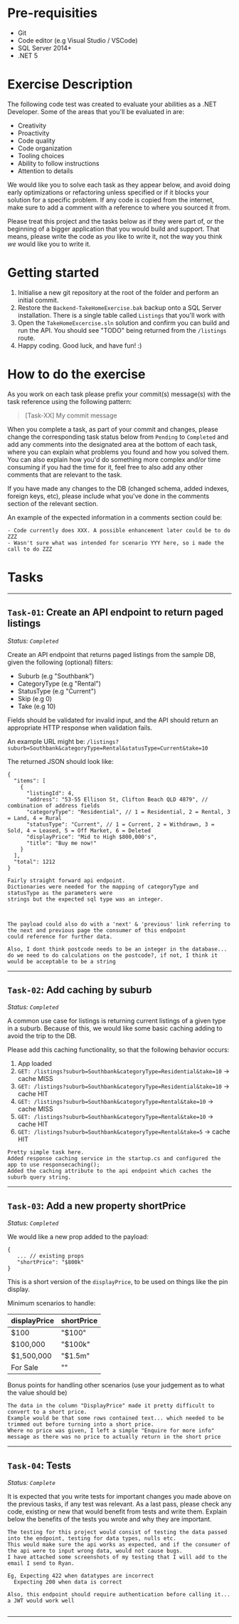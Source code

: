 # Pre-requisities

-   Git
-   Code editor (e.g Visual Studio / VSCode)
-   SQL Server 2014+
-   .NET 5

# Exercise Description

The following code test was created to evaluate your abilities as a .NET Developer. Some of the areas that you'll be evaluated in are:

-   Creativity
-   Proactivity
-   Code quality
-   Code organization
-   Tooling choices
-   Ability to follow instructions
-   Attention to details

We would like you to solve each task as they appear below, and avoid doing early optimizations or refactoring unless specified or if it blocks your solution for a specific problem. If any code is copied from the internet, make sure to add a comment with a reference to where you sourced it from.

Please treat this project and the tasks below as if they were part of, or the beginning of a bigger application that you would build and support. That means, please write the code as _you_ like to write it, not the way you think _we_ would like you to write it.

# Getting started

1. Initialise a new git repository at the root of the folder and perform an initial commit.
2. Restore the `Backend-TakeHomeExercise.bak` backup onto a SQL Server installation. There is a single table called `Listings` that you'll work with
3. Open the `TakeHomeExcercise.sln` solution and confirm you can build and run the API. You should see "TODO" being returned from the `/listings` route.
4. Happy coding. Good luck, and have fun! :)

# How to do the exercise

As you work on each task please prefix your commit(s) message(s) with the task reference using the following pattern:

> [Task-XX] My commit message

When you complete a task, as part of your commit and changes, please change the corresponding task status below from `Pending` to `Completed` and add any comments into the designated area at the bottom of each task, where you can explain what problems you found and how you solved them. You can also explain how you'd do something more complex and/or time consuming if you had the time for it, feel free to also add any other comments that are relevant to the task.

If you have made any changes to the DB (changed schema, added indexes, foreign keys, etc), please include what you've done in the comments section of the relevant section.

An example of the expected information in a comments section could be:

```
- Code currently does XXX. A possible enhancement later could be to do ZZZ
- Wasn't sure what was intended for scenario YYY here, so i made the call to do ZZZ
```

# Tasks

---

## `Task-01`: Create an API endpoint to return paged listings

_Status: `Completed`_

Create an API endpoint that returns paged listings from the sample DB, given the following (optional) filters:

-   Suburb (e.g "Southbank")
-   CategoryType (e.g "Rental")
-   StatusType (e.g "Current")
-   Skip (e.g 0)
-   Take (e.g 10)

Fields should be validated for invalid input, and the API should return an appropriate HTTP response when validation fails.

An example URL might be: `/listings?suburb=Southbank&categoryType=Rental&statusType=Current&take=10`

The returned JSON should look like:

```
{
  "items": [
    {
      "listingId": 4,
      "address": "53-55 Ellison St, Clifton Beach QLD 4879", // combination of address fields
      "categoryType": "Residential", // 1 = Residential, 2 = Rental, 3 = Land, 4 = Rural
      "statusType": "Current", // 1 = Current, 2 = Withdrawn, 3 = Sold, 4 = Leased, 5 = Off Market, 6 = Deleted
      "displayPrice": "Mid to High $800,000's",
      "title": "Buy me now!"
    }
  ],
  "total": 1212
}
```

```
Fairly straight forward api endpoint.
Dictionaries were needed for the mapping of categoryType and statusType as the parameters were
strings but the expected sql type was an integer.



The payload could also do with a 'next' & 'previous' link referring to the next and previous page the consumer of this endpoint
could reference for further data.

Also, I dont think postcode needs to be an integer in the database... do we need to do calculations on the postcode?, if not, I think it would be acceptable to be a string

```

---

## `Task-02`: Add caching by suburb

_Status: `Completed`_

A common use case for listings is returning current listings of a given type in a suburb. Because of this, we would like some basic caching adding to avoid the trip to the DB.

Please add this caching functionality, so that the following behavior occurs:

1. App loaded
2. `GET: /listings?suburb=Southbank&categoryType=Residential&take=10` -> cache MISS
3. `GET: /listings?suburb=Southbank&categoryType=Residential&take=10` -> cache HIT
4. `GET: /listings?suburb=Southbank&categoryType=Rental&take=10` -> cache MISS
5. `GET: /listings?suburb=Southbank&categoryType=Rental&take=10` -> cache HIT
6. `GET: /listings?suburb=Southbank&categoryType=Rental&take=5` -> cache HIT

```
Pretty simple task here.
Added response caching service in the startup.cs and configured the app to use responsecaching();
Added the caching attribute to the api endpoint which caches the suburb query string.
```

---

## `Task-03`: Add a new property shortPrice

_Status: `Completed`_

We would like a new prop added to the payload:

```
{
   ... // existing props
   "shortPrice": "$800k"
}
```

This is a short version of the `displayPrice`, to be used on things like the pin display.

Minimum scenarios to handle:

| displayPrice | shortPrice |
| ------------ | ---------- |
| $100         | "$100"     |
| $100,000     | "$100k"    |
| $1,500,000   | "$1.5m"    |
| For Sale     | ""         |

Bonus points for handling other scenarios (use your judgement as to what the value should be)

```
The data in the column "DisplayPrice" made it pretty difficult to convert to a short price.
Example would be that some rows contained text... which needed to be trimmed out before turning into a short price.
Where no price was given, I left a simple "Enquire for more info" message as there was no price to actually return in the short price
```

---

## `Task-04`: Tests

_Status: `Complete`_

It is expected that you write tests for important changes you made above on the previous tasks, if any test was relevant. As a last pass, please check any code, existing or new that would benefit from tests and write them. Explain below the benefits of the tests you wrote and why they are important.

```
The testing for this project would consist of testing the data passed into the endpoint, testing for data types, nulls etc.
This would make sure the api works as expected, and if the consumer of the api were to input wrong data, would not cause bugs.
I have attached some screenshots of my testing that I will add to the email I send to Ryan.

Eg, Expecting 422 when datatypes are incorrect
  Expecting 200 when data is correct

Also, this endpoint should require authentication before calling it... a JWT would work well


```

---
